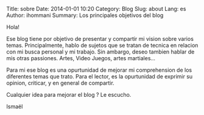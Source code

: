 Title: sobre
Date: 2014-01-01 10:20
Category: Blog
Slug: about
Lang: es
Author: ihommani
Summary: Los principales objetivos del blog

Hola!

Ese blog tiene por objetivo de presentar y compartir mi vision sobre varios temas.
Principalmente, hablo de sujetos que se tratan de tecnica en relacion con mi busca personal y mi trabajo.
Sin ambargo, deseo tambien hablar de mis otras passiones. Artes, Video Juegos, artes martiales...

Para mi ese blog es una opurtunidad de mejorar mi comprehension de los diferentes temas que trato. 
Para el lector, es la opurtunidad de exprimir su opinion, criticar, y en general de compartir.

Cualquier idea para mejorar el blog ? Le escucho. 

Ismaël
